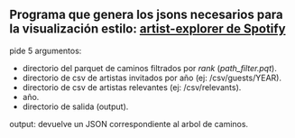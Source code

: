 ## Programa que genera los jsons necesarios para la visualización estilo: [artist-explorer de Spotify](https://artistexplorer.spotify.com)

pide 5 argumentos:

- directorio del parquet de caminos filtrados por *rank* (*path_filter.pqt*).
- directorio de csv de artistas invitados por año (ej: /csv/guests/YEAR).
- directorio de csv de artistas relevantes (ej: /csv/relevants).
- año.
- directorio de salida (output).

output: devuelve un JSON correspondiente al arbol de caminos.
